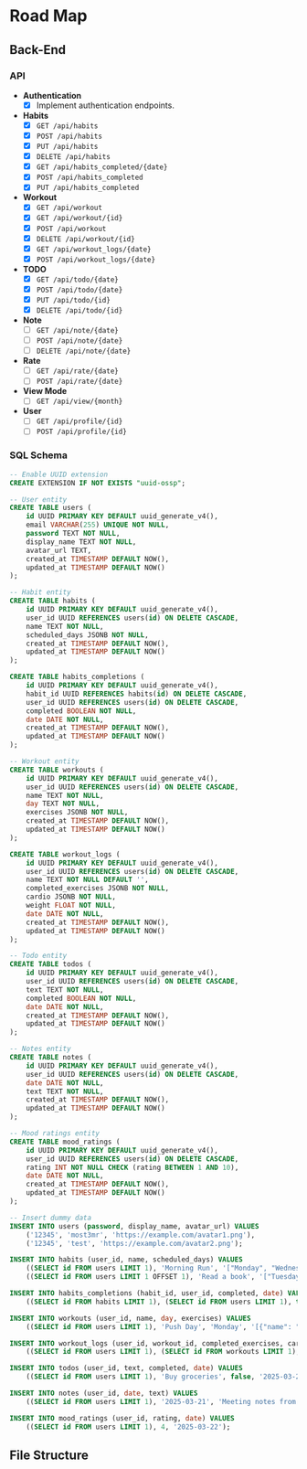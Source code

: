 
# Road Map

## Back-End

### API

- **Authentication**
  - [x] Implement authentication endpoints.

- **Habits**
  - [x] `GET /api/habits`
  - [x] `POST /api/habits`
  - [x] `PUT /api/habits`
  - [x] `DELETE /api/habits`
  - [x] `GET /api/habits_completed/{date}`
  - [x] `POST /api/habits_completed`
  - [x] `PUT /api/habits_completed`

- **Workout**
  - [x] `GET /api/workout`
  - [x] `GET /api/workout/{id}`
  - [x] `POST /api/workout`
  - [x] `DELETE /api/workout/{id}`
  - [x] `GET /api/workout_logs/{date}`
  - [x] `POST /api/workout_logs/{date}`

- **TODO**
  - [x] `GET /api/todo/{date}`
  - [x] `POST /api/todo/{date}`
  - [x] `PUT /api/todo/{id}`
  - [x] `DELETE /api/todo/{id}`

- **Note**
  - [ ] `GET /api/note/{date}`
  - [ ] `POST /api/note/{date}`
  - [ ] `DELETE /api/note/{date}`

- **Rate**
  - [ ] `GET /api/rate/{date}`
  - [ ] `POST /api/rate/{date}`

- **View Mode**
  - [ ] `GET /api/view/{month}`

- **User**
  - [ ] `GET /api/profile/{id}`
  - [ ] `POST /api/profile/{id}`

### SQL Schema

```SQL
-- Enable UUID extension
CREATE EXTENSION IF NOT EXISTS "uuid-ossp";

-- User entity
CREATE TABLE users (
    id UUID PRIMARY KEY DEFAULT uuid_generate_v4(),
    email VARCHAR(255) UNIQUE NOT NULL,
    password TEXT NOT NULL,
    display_name TEXT NOT NULL,
    avatar_url TEXT,
    created_at TIMESTAMP DEFAULT NOW(),
    updated_at TIMESTAMP DEFAULT NOW()
);

-- Habit entity
CREATE TABLE habits (
    id UUID PRIMARY KEY DEFAULT uuid_generate_v4(),
    user_id UUID REFERENCES users(id) ON DELETE CASCADE,
    name TEXT NOT NULL,
    scheduled_days JSONB NOT NULL,
    created_at TIMESTAMP DEFAULT NOW(),
    updated_at TIMESTAMP DEFAULT NOW()
);

CREATE TABLE habits_completions (
    id UUID PRIMARY KEY DEFAULT uuid_generate_v4(),
    habit_id UUID REFERENCES habits(id) ON DELETE CASCADE,
    user_id UUID REFERENCES users(id) ON DELETE CASCADE,
    completed BOOLEAN NOT NULL,
    date DATE NOT NULL,
    created_at TIMESTAMP DEFAULT NOW(),
    updated_at TIMESTAMP DEFAULT NOW()
);

-- Workout entity
CREATE TABLE workouts (
    id UUID PRIMARY KEY DEFAULT uuid_generate_v4(),
    user_id UUID REFERENCES users(id) ON DELETE CASCADE,
    name TEXT NOT NULL,
    day TEXT NOT NULL,
    exercises JSONB NOT NULL,
    created_at TIMESTAMP DEFAULT NOW(),
    updated_at TIMESTAMP DEFAULT NOW()
);

CREATE TABLE workout_logs (
    id UUID PRIMARY KEY DEFAULT uuid_generate_v4(),
    user_id UUID REFERENCES users(id) ON DELETE CASCADE,
    name TEXT NOT NULL DEFAULT '',
    completed_exercises JSONB NOT NULL,
    cardio JSONB NOT NULL,
    weight FLOAT NOT NULL,
    date DATE NOT NULL,
    created_at TIMESTAMP DEFAULT NOW(),
    updated_at TIMESTAMP DEFAULT NOW()
);

-- Todo entity
CREATE TABLE todos (
    id UUID PRIMARY KEY DEFAULT uuid_generate_v4(),
    user_id UUID REFERENCES users(id) ON DELETE CASCADE,
    text TEXT NOT NULL,
    completed BOOLEAN NOT NULL,
    date DATE NOT NULL,
    created_at TIMESTAMP DEFAULT NOW(),
    updated_at TIMESTAMP DEFAULT NOW()
);

-- Notes entity
CREATE TABLE notes (
    id UUID PRIMARY KEY DEFAULT uuid_generate_v4(),
    user_id UUID REFERENCES users(id) ON DELETE CASCADE,
    date DATE NOT NULL,
    text TEXT NOT NULL,
    created_at TIMESTAMP DEFAULT NOW(),
    updated_at TIMESTAMP DEFAULT NOW()
);

-- Mood ratings entity
CREATE TABLE mood_ratings (
    id UUID PRIMARY KEY DEFAULT uuid_generate_v4(),
    user_id UUID REFERENCES users(id) ON DELETE CASCADE,
    rating INT NOT NULL CHECK (rating BETWEEN 1 AND 10),
    date DATE NOT NULL,
    created_at TIMESTAMP DEFAULT NOW(),
    updated_at TIMESTAMP DEFAULT NOW()
);

-- Insert dummy data
INSERT INTO users (password, display_name, avatar_url) VALUES
    ('12345', 'most3mr', 'https://example.com/avatar1.png'),
    ('12345', 'test', 'https://example.com/avatar2.png');

INSERT INTO habits (user_id, name, scheduled_days) VALUES
    ((SELECT id FROM users LIMIT 1), 'Morning Run', '["Monday", "Wednesday", "Friday"]'::jsonb),
    ((SELECT id FROM users LIMIT 1 OFFSET 1), 'Read a book', '["Tuesday", "Thursday"]'::jsonb);

INSERT INTO habits_completions (habit_id, user_id, completed, date) VALUES
    ((SELECT id FROM habits LIMIT 1), (SELECT id FROM users LIMIT 1), true, '2025-03-22');

INSERT INTO workouts (user_id, name, day, exercises) VALUES
    ((SELECT id FROM users LIMIT 1), 'Push Day', 'Monday', '[{"name": "Bench Press", "sets": 4, "reps": 8}]'::jsonb);

INSERT INTO workout_logs (user_id, workout_id, completed_exercises, cardio, weight, date, note) VALUES
    ((SELECT id FROM users LIMIT 1), (SELECT id FROM workouts LIMIT 1), '[{"name": "Bench Press", "sets": 4, "reps": 8}]'::jsonb, '[{"type": "Treadmill", "duration": 15}]'::jsonb, 80.5, '2025-03-20', 'Felt great today!');

INSERT INTO todos (user_id, text, completed, date) VALUES
    ((SELECT id FROM users LIMIT 1), 'Buy groceries', false, '2025-03-21');

INSERT INTO notes (user_id, date, text) VALUES
    ((SELECT id FROM users LIMIT 1), '2025-03-21', 'Meeting notes from today.');

INSERT INTO mood_ratings (user_id, rating, date) VALUES
    ((SELECT id FROM users LIMIT 1), 4, '2025-03-22');

```

## File Structure
